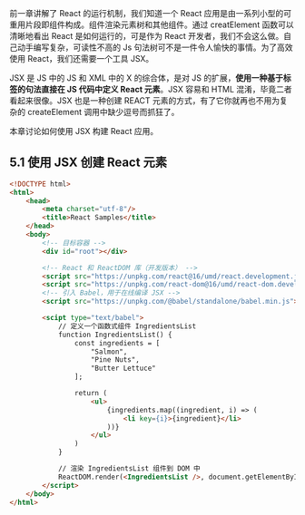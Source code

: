 前一章讲解了 React 的运行机制，我们知道一个 React 应用是由一系列小型的可重用片段即组件构成。组件渲染元素树和其他组件。通过 creatElement 函数可以清晰地看出 React 是如何运行的，可是作为 React 开发者，我们不会这么做。自己动手编写复杂，可读性不高的 Js 句法树可不是一件令人愉快的事情。为了高效使用 React，我们还需要一个工具 JSX。

JSX 是 JS 中的 JS 和 XML 中的 X 的综合体，是对 JS 的扩展，**使用一种基于标签的句法直接在 JS 代码中定义 React 元素**。JSX 容易和 HTML 混淆，毕竟二者看起来很像。JSX 也是一种创建 REACT 元素的方式，有了它你就再也不用为复杂的 createElement 调用中缺少逗号而抓狂了。

本章讨论如何使用 JSX 构建 React 应用。

## 5.1 使用 JSX 创建 React 元素

```html
<!DOCTYPE html>
<html>
    <head>
        <meta charset="utf-8"/>
        <title>React Samples</title>
    </head>
    <body>
        <!-- 目标容器 -->
        <div id="root"></div>

        <!-- React 和 ReactDOM 库（开发版本） -->
        <script src="https://unpkg.com/react@16/umd/react.development.js"></script>
        <script src="https://unpkg.com/react-dom@16/umd/react-dom.development.js"></script>
        <!-- 引入 Babel，用于在线编译 JSX -->
        <script src="https://unpkg.com/@babel/standalone/babel.min.js"></script>

        <scipt type="text/babel">
            // 定义一个函数式组件 IngredientsList
            function IngredientsList() {
                const ingredients = [
                    "Salmon",
                    "Pine Nuts",
                    "Butter Lettuce"
                ];

                return (
                    <ul>
                        {ingredients.map((ingredient, i) => (
                            <li key={i}>{ingredient}</li>
                        ))}
                    </ul>
                )
            }

            // 渲染 IngredientsList 组件到 DOM 中
            ReactDOM.render(<IngredientsList />, document.getElementById("root"));
        </script>
    </body>
</html>
```

